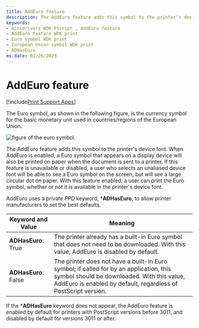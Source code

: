 ```yaml
---
title: AddEuro feature
description: The AddEuro feature adds this symbol to the printer's device font.
keywords:
- minidrivers WDK Pscript , AddEuro feature
- AddEuro feature WDK print
- Euro symbol WDK print
- European Union symbol WDK print
- ADHasEuro
ms.date: 01/26/2023
---
```


# AddEuro feature

[!include[Print Support Apps](../includes/print-support-apps.md)]

The Euro symbol, as shown in the following figure, is the currency symbol for the basic monetary unit used in countries/regions of the European Union.

![figure of the euro symbol.](images/euro.png)

The AddEuro feature adds this symbol to the printer's device font. When AddEuro is enabled, a Euro symbol that appears on a display device will also be printed on paper when the document is sent to a printer. If this feature is unavailable or disabled, a user who selects an unaliased device font will be able to see a Euro symbol on the screen, but will see a large circular dot on paper. With this feature enabled, a user can print the Euro symbol, whether or not it is available in the printer's device font.

AddEuro uses a private *PPD* keyword, \***ADHasEuro**, to allow printer manufacturers to set the best defaults.

| Keyword and Value | Meaning |
|--|--|
| **ADHasEuro**: True | The printer already has a built-in Euro symbol that does not need to be downloaded. With this value, AddEuro is disabled by default. |
| **ADHasEuro**: False | The printer does not have a built-in Euro symbol; if called for by an application, this symbol should be downloaded. With this value, AddEuro is enabled by default, regardless of PostScript version. |

If the \***ADHasEuro** keyword does not appear, the AddEuro feature is enabled by default for printers with PostScript versions before 3011, and disabled by default for versions 3011 or after.
